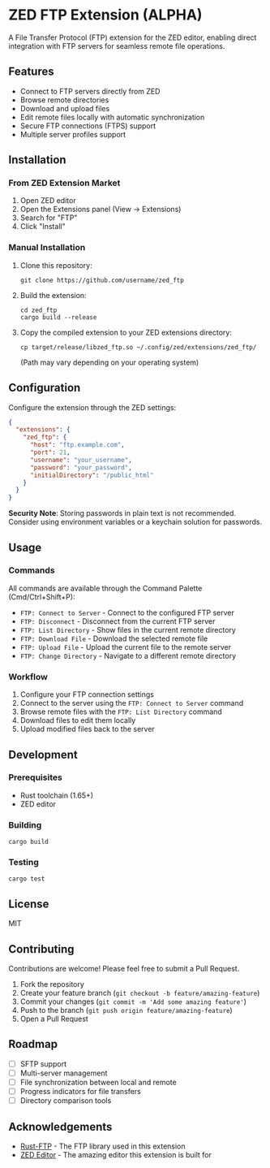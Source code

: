 # ZED FTP Extension (ALPHA)

A File Transfer Protocol (FTP) extension for the ZED editor, enabling direct integration with FTP servers for seamless remote file operations.

## Features

- Connect to FTP servers directly from ZED
- Browse remote directories
- Download and upload files
- Edit remote files locally with automatic synchronization
- Secure FTP connections (FTPS) support
- Multiple server profiles support

## Installation

### From ZED Extension Market

1. Open ZED editor
2. Open the Extensions panel (View -> Extensions)
3. Search for "FTP"
4. Click "Install"

### Manual Installation

1. Clone this repository:
   ```
   git clone https://github.com/username/zed_ftp
   ```

2. Build the extension:
   ```
   cd zed_ftp
   cargo build --release
   ```

3. Copy the compiled extension to your ZED extensions directory:
   ```
   cp target/release/libzed_ftp.so ~/.config/zed/extensions/zed_ftp/
   ```
   (Path may vary depending on your operating system)

## Configuration

Configure the extension through the ZED settings:

```json
{
  "extensions": {
    "zed_ftp": {
      "host": "ftp.example.com",
      "port": 21,
      "username": "your_username",
      "password": "your_password", 
      "initialDirectory": "/public_html"
    }
  }
}
```

**Security Note**: Storing passwords in plain text is not recommended. Consider using environment variables or a keychain solution for passwords.

## Usage

### Commands

All commands are available through the Command Palette (Cmd/Ctrl+Shift+P):

- `FTP: Connect to Server` - Connect to the configured FTP server
- `FTP: Disconnect` - Disconnect from the current FTP server
- `FTP: List Directory` - Show files in the current remote directory
- `FTP: Download File` - Download the selected remote file
- `FTP: Upload File` - Upload the current file to the remote server
- `FTP: Change Directory` - Navigate to a different remote directory

### Workflow

1. Configure your FTP connection settings
2. Connect to the server using the `FTP: Connect to Server` command
3. Browse remote files with the `FTP: List Directory` command
4. Download files to edit them locally
5. Upload modified files back to the server

## Development

### Prerequisites

- Rust toolchain (1.65+)
- ZED editor

### Building

```
cargo build
```

### Testing

```
cargo test
```

## License

MIT

## Contributing

Contributions are welcome! Please feel free to submit a Pull Request.

1. Fork the repository
2. Create your feature branch (`git checkout -b feature/amazing-feature`)
3. Commit your changes (`git commit -m 'Add some amazing feature'`)
4. Push to the branch (`git push origin feature/amazing-feature`)
5. Open a Pull Request

## Roadmap

- [ ] SFTP support
- [ ] Multi-server management
- [ ] File synchronization between local and remote
- [ ] Progress indicators for file transfers
- [ ] Directory comparison tools

## Acknowledgements

- [Rust-FTP](https://github.com/mattnenterprise/rust-ftp) - The FTP library used in this extension
- [ZED Editor](https://zed.dev/) - The amazing editor this extension is built for
